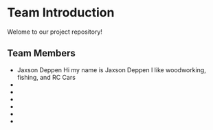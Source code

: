# Team Introduction

Welome to our project repository!

## Team Members

- Jaxson Deppen Hi my name is Jaxson Deppen I like woodworking, fishing, and RC Cars
-
-
-
-
-
-
